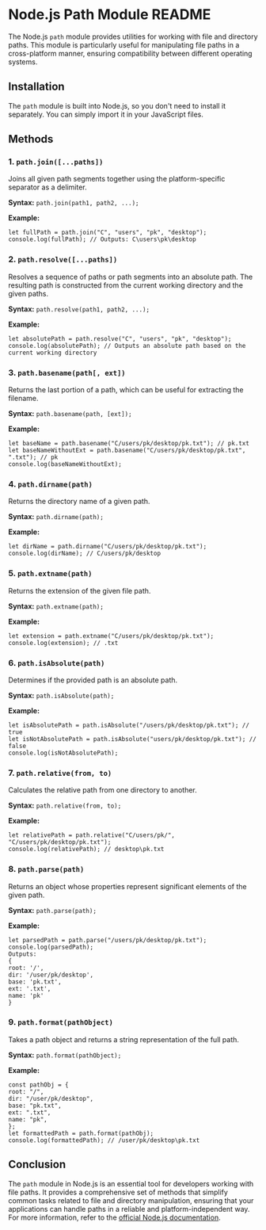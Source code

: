 # Node.js Path Module README

The Node.js `path` module provides utilities for working with file and directory paths. This module is particularly useful for manipulating file paths in a cross-platform manner, ensuring compatibility between different operating systems.

## Installation

The `path` module is built into Node.js, so you don't need to install it separately. You can simply import it in your JavaScript files.

## Methods

### 1. `path.join([...paths])`

Joins all given path segments together using the platform-specific separator as a delimiter.

**Syntax:**
`path.join(path1, path2, ...);`

**Example:**

```
let fullPath = path.join("C", "users", "pk", "desktop");
console.log(fullPath); // Outputs: C\users\pk\desktop
```

### 2. `path.resolve([...paths])`

Resolves a sequence of paths or path segments into an absolute path. The resulting path is constructed from the current working directory and the given paths.

**Syntax:**
`path.resolve(path1, path2, ...);`

**Example:**

```
let absolutePath = path.resolve("C", "users", "pk", "desktop");
console.log(absolutePath); // Outputs an absolute path based on the current working directory
```

### 3. `path.basename(path[, ext])`

Returns the last portion of a path, which can be useful for extracting the filename.

**Syntax:**
`path.basename(path, [ext]);`

**Example:**

```
let baseName = path.basename("C/users/pk/desktop/pk.txt"); // pk.txt
let baseNameWithoutExt = path.basename("C/users/pk/desktop/pk.txt", ".txt"); // pk
console.log(baseNameWithoutExt);
```

### 4. `path.dirname(path)`

Returns the directory name of a given path.

**Syntax:**
`path.dirname(path);`

**Example:**

```
let dirName = path.dirname("C/users/pk/desktop/pk.txt");
console.log(dirName); // C/users/pk/desktop
```

### 5. `path.extname(path)`

Returns the extension of the given file path.

**Syntax:**
`path.extname(path);`

**Example:**

```
let extension = path.extname("C/users/pk/desktop/pk.txt");
console.log(extension); // .txt
```

### 6. `path.isAbsolute(path)`

Determines if the provided path is an absolute path.

**Syntax:**
`path.isAbsolute(path);`

**Example:**

```
let isAbsolutePath = path.isAbsolute("/users/pk/desktop/pk.txt"); // true
let isNotAbsolutePath = path.isAbsolute("users/pk/desktop/pk.txt"); // false
console.log(isNotAbsolutePath);
```

### 7. `path.relative(from, to)`

Calculates the relative path from one directory to another.

**Syntax:**
`path.relative(from, to);`

**Example:**

```
let relativePath = path.relative("C/users/pk/", "C/users/pk/desktop/pk.txt");
console.log(relativePath); // desktop\pk.txt
```

### 8. `path.parse(path)`

Returns an object whose properties represent significant elements of the given path.

**Syntax:**
`path.parse(path);`

**Example:**

```
let parsedPath = path.parse("/users/pk/desktop/pk.txt");
console.log(parsedPath);
Outputs:
{
root: '/',
dir: '/user/pk/desktop',
base: 'pk.txt',
ext: '.txt',
name: 'pk'
}
```

### 9. `path.format(pathObject)`

Takes a path object and returns a string representation of the full path.

**Syntax:**
`path.format(pathObject);`

**Example:**

```
const pathObj = {
root: "/",
dir: "/user/pk/desktop",
base: "pk.txt",
ext: ".txt",
name: "pk",
};
let formattedPath = path.format(pathObj);
console.log(formattedPath); // /user/pk/desktop\pk.txt
```

## Conclusion

The `path` module in Node.js is an essential tool for developers working with file paths. It provides a comprehensive set of methods that simplify common tasks related to file and directory manipulation, ensuring that your applications can handle paths in a reliable and platform-independent way. For more information, refer to the [official Node.js documentation](https://nodejs.org/api/path.html).
